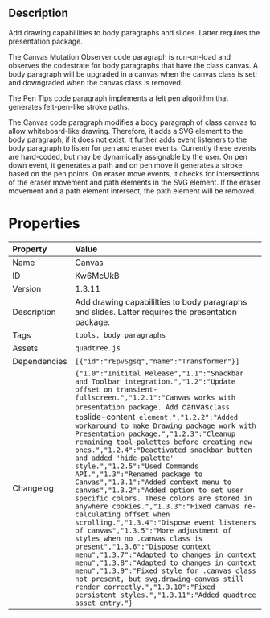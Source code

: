 <h2>Description</h2><p>Add drawing capabililties to body paragraphs and slides. Latter requires the presentation package.</p><p>The Canvas Mutation Observer code paragraph is run-on-load and observes the codestrate for body paragraphs that have the class canvas. A body paragraph will be upgraded in a canvas when the canvas class is set; and downgraded when the canvas class is removed.<br></p><p>The Pen Tips code paragraph implements a felt pen algorithm that generates felt-pen-like stroke paths.<br></p><p>The Canvas code paragraph modifies a body paragraph of class canvas to allow whiteboard-like drawing. Therefore, it adds a SVG element to the body paragraph, if it does not exist. It further adds event listeners to the body paragraph to listen for pen and eraser events. Currently these events are hard-coded, but may be dynamically assignable by the user. On pen down event, it generates a path and on pen move it generates a stroke based on the pen points. On eraser move events, it checks for intersections of the eraser movement and path elements in the SVG element. If the eraser movement and a path element intersect, the path element will be removed.<br></p>

# Properties

| Property | Value |
| :--- | :--- |
| Name | Canvas |
| ID | Kw6McUkB |
| Version | 1.3.11 |
| Description | Add drawing capabililties to body paragraphs and slides. Latter requires the presentation package. |
| Tags | `tools, body paragraphs` |
| Assets | `quadtree.js` |
| Dependencies | `[{"id":"rEpvSgsq","name":"Transformer"}]` |
| Changelog | `{"1.0":"Initital Release","1.1":"Snackbar and Toolbar integration.","1.2":"Update offset on transient-fullscreen.","1.2.1":"Canvas works with presentation package. Add `canvas` class to `slide-content` element.","1.2.2":"Added workaround to make Drawing package work with Presentation package.","1.2.3":"Cleanup remaining tool-palettes before creating new ones.","1.2.4":"Deactivated snackbar button and added 'hide-palette' style.","1.2.5":"Used Commands API.","1.3":"Renamed package to Canvas","1.3.1":"Added context menu to canvas","1.3.2":"Added option to set user specific colors. These colors are stored in anywhere cookies.","1.3.3":"Fixed canvas re-calculating offset when scrolling.","1.3.4":"Dispose event listeners of canvas","1.3.5":"More adjustment of styles when no .canvas class is present","1.3.6":"Dispose context menu","1.3.7":"Adapted to changes in context menu","1.3.8":"Adapted to changes in context menu","1.3.9":"Fixed style for .canvas class not present, but svg.drawing-canvas still render correctly.","1.3.10":"Fixed persistent styles.","1.3.11":"Added quadtree asset entry."}` |